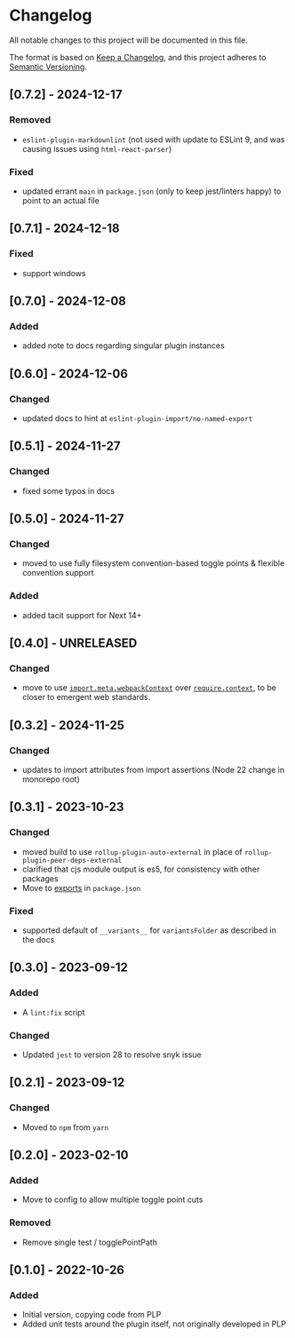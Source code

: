 # Changelog

All notable changes to this project will be documented in this file.

The format is based on [Keep a Changelog](https://keepachangelog.com/en/1.0.0/),
and this project adheres to [Semantic Versioning](https://semver.org/spec/v2.0.0.html).

## [0.7.2] - 2024-12-17

### Removed

- `eslint-plugin-markdownlint` (not used with update to ESLint 9, and was causing issues using `html-react-parser`)

### Fixed

- updated errant `main` in `package.json` (only to keep jest/linters happy) to point to an actual file

## [0.7.1] - 2024-12-18

### Fixed

- support windows

## [0.7.0] - 2024-12-08

### Added

- added note to docs regarding singular plugin instances

## [0.6.0] - 2024-12-06

### Changed

- updated docs to hint at `eslint-plugin-import/no-named-export`

## [0.5.1] - 2024-11-27

### Changed

- fixed some typos in docs

## [0.5.0] - 2024-11-27

### Changed

- moved to use fully filesystem convention-based toggle points & flexible convention support

### Added

- added tacit support for Next 14+

## [0.4.0] - UNRELEASED

### Changed

- move to use [`import.meta.webpackContext`](https://webpack.js.org/api/module-variables/#importmetawebpackcontext) over [`require.context`](https://webpack.js.org/guides/dependency-management/#requirecontext), to be closer to emergent web standards.

## [0.3.2] - 2024-11-25

### Changed

- updates to import attributes from import assertions (Node 22 change in monorepo root)

## [0.3.1] - 2023-10-23

### Changed

- moved build to use `rollup-plugin-auto-external` in place of `rollup-plugin-peer-deps-external`
- clarified that cjs module output is es5, for consistency with other packages
- Move to [exports](https://nodejs.org/api/packages.html#exports) in `package.json`

### Fixed

- supported default of `__variants__` for `variantsFolder` as described in the docs

## [0.3.0] - 2023-09-12

### Added

- A `lint:fix` script

### Changed

- Updated `jest` to version 28 to resolve snyk issue

## [0.2.1] - 2023-09-12

### Changed

- Moved to `npm` from `yarn`

## [0.2.0] - 2023-02-10

### Added

- Move to config to allow multiple toggle point cuts

### Removed

- Remove single test / togglePointPath

## [0.1.0] - 2022-10-26

### Added

- Initial version, copying code from PLP
- Added unit tests around the plugin itself, not originally developed in PLP
